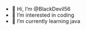 - 👋 Hi, I’m @BlackDevil56
- 👀 I’m interested in coding
- 🌱 I’m currently learning java

<!---
BlackDevil56/BlackDevil56 is a ✨ special ✨ repository because its `README.md` (this file) appears on your GitHub profile.
You can click the Preview link to take a look at your changes.
--->
